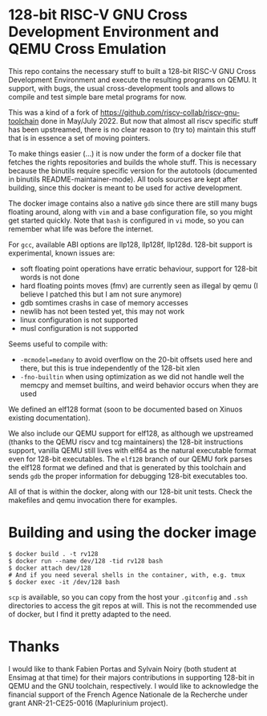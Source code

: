 128-bit RISC-V GNU Cross Development Environment and QEMU Cross Emulation
=========================================================================

This repo contains the necessary stuff to built a 128-bit RISC-V GNU Cross Development Environment and execute the resulting programs on QEMU.
It support, with bugs, the usual cross-development tools and allows to compile and test simple bare metal programs for now.

This was a kind of a fork of https://github.com/riscv-collab/riscv-gnu-toolchain done in May/July 2022.
But now that almost all riscv specific stuff has been upstreamed, there is no clear reason to (try to) maintain this stuff that is in essence a set of moving pointers.

To make things easier (...) it is now under the form of a docker file that fetches the rights repositories and builds the whole stuff.
This is necessary because the binutils require specific version for the autotools (documented in binutils README-maintainer-mode).
All tools sources are kept after building, since this docker is meant to be used for active development.

The docker image contains also a native `gdb` since there are still many bugs floating around, along with `vim` and a base configuration file, so you might get started quickly.
Note that `bash` is configured in `vi` mode, so you can remember what life was before the internet.

For `gcc`, available ABI options are llp128, llp128f, llp128d.
128-bit support is experimental, known issues are:

-   soft floating point operations have erratic behaviour, support for 128-bit words is not done
-   hard floating points moves (fmv) are currently seen as illegal by qemu (I believe I patched this but I am not sure anymore)
-   gdb somtimes crashs in case of memory accesses
-   newlib has not been tested yet, this may not work
-   linux configuration is not supported
-   musl configuration is not supported

Seems useful to compile with:

- `-mcmodel=medany` to avoid overflow on the 20-bit offsets used here and there, but this is true independently of the 128-bit xlen
- `-fno-builtin` when using optimization as we did not handle well the memcpy and memset builtins, and weird behavior occurs when they are used

We defined an elf128 format (soon to be documented based on Xinuos existing documentation).

We also include our QEMU support for elf128, as although we upstreamed (thanks to the QEMU riscv and tcg maintainers) the 128-bit instructions support, vanilla QEMU still lives with elf64 as the natural executable format even for 128-bit executables.
The `elf128` branch of our QEMU fork parses the elf128 format we defined and that is generated by this toolchain and sends `gdb` the proper information for debugging 128-bit executables too.

All of that is within the docker, along with our 128-bit unit tests.
Check the makefiles and qemu invocation there for examples.

Building and using the docker image
=========================

```
$ docker build . -t rv128
$ docker run --name dev/128 -tid rv128 bash
$ docker attach dev/128
# And if you need several shells in the container, with, e.g. tmux
$ docker exec -it /dev/128 bash
```

`scp` is available, so you can copy from the host your `.gitconfig` and `.ssh` directories to access the git repos at will.
This is not the recommended use of docker, but I find it pretty adapted to the need.

Thanks
=========================

I would like to thank Fabien Portas and Sylvain Noiry (both student at Ensimag at that time) for their majors contributions in supporting 128-bit in QEMU and the GNU toolchain, respectively.
I would like to acknowledge the financial support of the French Agence Nationale de la Recherche under grant ANR-21-CE25-0016 (Maplurinium project).
